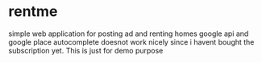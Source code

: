 # rentme
  simple web application for posting ad and renting homes
    google api and google place autocomplete doesnot work nicely since i havent bought the subscription yet. This is just for demo purpose
